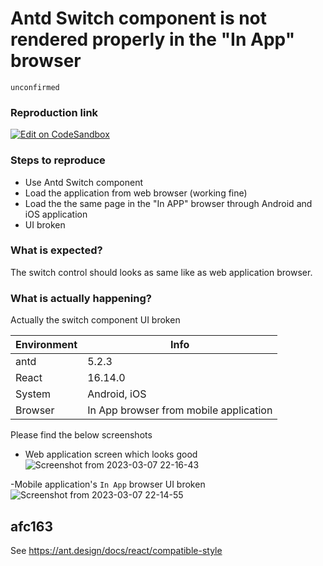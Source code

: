 # Antd Switch component is not rendered properly in the "In App" browser

`unconfirmed`

### Reproduction link

[![Edit on CodeSandbox](https://codesandbox.io/static/img/play-codesandbox.svg)](https://codesandbox.io/s/antd-reproduction-template-forked-kp2ccy?file=/index.js)

### Steps to reproduce

- Use Antd Switch component
- Load the application from web browser (working fine)
- Load the the same page in the "In APP" browser through Android and iOS application
- UI broken

### What is expected?

The switch control should looks as same like as web application browser.

### What is actually happening?

Actually the switch component UI broken

| Environment | Info                                   |
| ----------- | -------------------------------------- |
| antd        | 5.2.3                                  |
| React       | 16.14.0                                |
| System      | Android, iOS                           |
| Browser     | In App browser from mobile application |

<!-- generated by ant-design-issue-helper. DO NOT REMOVE -->

Please find the below screenshots

- Web application screen which looks good
  ![Screenshot from 2023-03-07 22-16-43](https://user-images.githubusercontent.com/45033069/223490951-3f0a7571-bb30-40b4-a7b9-259a404488da.png)

-Mobile application's `In App` browser UI broken
![Screenshot from 2023-03-07 22-14-55](https://user-images.githubusercontent.com/45033069/223491070-c1998ecf-1c85-48e3-9f49-933dd7d030c0.png)

## afc163

See https://ant.design/docs/react/compatible-style
